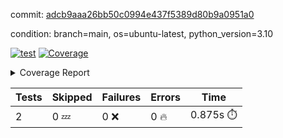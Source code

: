 commit: [adcb9aaa26bb50c0994e437f5389d80b9a0951a0](https://github.com/rcmdnk/python-template/tree/adcb9aaa26bb50c0994e437f5389d80b9a0951a0)

condition: branch=main, os=ubuntu-latest, python_version=3.10

[![test](https://github.com/rcmdnk/python-template/actions/workflows/test.yml/badge.svg)](https://github.com/rcmdnk/python-template/actions/runs/6291609705)
<a href="https://github.com/rcmdnk/python-template/blob/adcb9aaa26bb50c0994e437f5389d80b9a0951a0/README.md"><img alt="Coverage" src="https://img.shields.io/badge/Coverage-100%25-brightgreen.svg" /></a><details><summary>Coverage Report </summary><table><tr><th>File</th><th>Stmts</th><th>Miss</th><th>Cover</th></tr><tbody><tr><td><b>TOTAL</b></td><td><b>4</b></td><td><b>0</b></td><td><b>100%</b></td></tr></tbody></table></details>

| Tests | Skipped | Failures | Errors | Time |
| ----- | ------- | -------- | -------- | ------------------ |
| 2 | 0 :zzz: | 0 :x: | 0 :fire: | 0.875s :stopwatch: |

